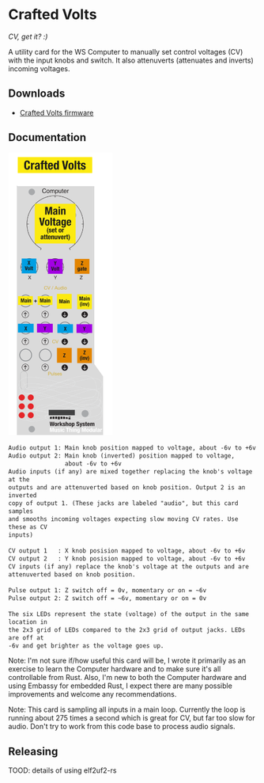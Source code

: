
# Crafted Volts 
*CV, get it? :)*

A utility card for the WS Computer to manually set control voltages (CV)
with the input knobs and switch. It also attenuverts (attenuates and inverts)
incoming voltages.

## Downloads

* [Crafted Volts firmware](https://github.com/briandorsey/mtmws_cards/releases/download/v0.1.0/crafted_volts_1_0.uf2)

## Documentation

<img src="CV_quickref.png" width="210px">

```text
Audio output 1: Main knob position mapped to voltage, about -6v to +6v
Audio output 2: Main knob (inverted) position mapped to voltage,
                about -6v to +6v
Audio inputs (if any) are mixed together replacing the knob's voltage at the
outputs and are attenuverted based on knob position. Output 2 is an inverted
copy of output 1. (These jacks are labeled "audio", but this card samples
and smooths incoming voltages expecting slow moving CV rates. Use these as CV
inputs)

CV output 1   : X knob posision mapped to voltage, about -6v to +6v
CV output 2   : Y knob posision mapped to voltage, about -6v to +6v
CV inputs (if any) replace the knob's voltage at the outputs and are
attenuverted based on knob position.

Pulse output 1: Z switch off = 0v, momentary or on = ~6v
Pulse output 2: Z switch off = ~6v, momentary or on = 0v

The six LEDs represent the state (voltage) of the output in the same location in
the 2x3 grid of LEDs compared to the 2x3 grid of output jacks. LEDs are off at
-6v and get brighter as the voltage goes up.
```

Note: I'm not sure if/how useful this card will be, I wrote it primarily as an
exercise to learn the Computer hardware and to make sure it's all controllable
from Rust. Also, I'm new to both the Computer hardware and using Embassy for
embedded Rust, I expect there are many possible improvements and welcome any
recommendations.

Note: This card is sampling all inputs in a main loop. Currently the loop is
running about 275 times a second which is great for CV, but far too slow for
audio. Don't try to work from this code base to process audio signals.

## Releasing

TOOD: details of using elf2uf2-rs

